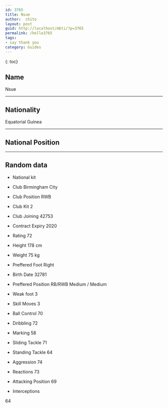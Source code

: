 ```yaml
---
id: 3765
title: Nsue
author:  chito 
layout: post
guid: http://localhost/mbti/?p=3765
permalink: /hello3765
tags:
- say thank you
category: Guides
---
```



{: toc}


## Name  
Nsue 

* * *

## Nationality  
Equatorial Guinea 

* * *

## National Position 

* * *

## Random data 

  * National kit 
  * Club 
Birmingham City 

  * Club Position 
RWB 

  * Club Kit 
2 

  * Club Joining 
42753 

  * Contract Expiry 
2020 

  * Rating 
72 

  * Height 
178 cm 

  * Weight 
75 kg 

  * Preffered Foot 
Right 

  * Birth Date 
32781 

  * Preffered Position 
RB/RWB Medium / Medium 

  * Weak foot 
3 

  * Skill Moves 
3 

  * Ball Control 
70 

  * Dribbling 
72 

  * Marking 
58 

  * Sliding Tackle 
71 

  * Standing Tackle 
64 

  * Aggression 
74 

  * Reactions 
73 

  * Attacking Position 
69 

  * Interceptions 

64</ul>